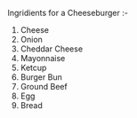 Ingridients for a Cheeseburger :-
1. Cheese 
2. Onion
3. Cheddar Cheese
4. Mayonnaise
5. Ketcup
6. Burger Bun
7. Ground Beef
8. Egg
9. Bread
